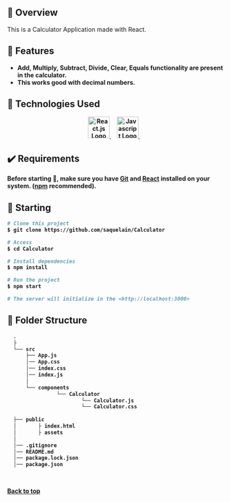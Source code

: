 ## :dart: Overview ##

<p>This is a Calculator Application made with React.</p>

## :star2: Features ##

<ul>
  <li><strong>Add, Multiply, Subtract, Divide, Clear, Equals functionality are present in the calculator.</li>
  <li><strong>This works good with decimal numbers.</li>
</ul>

## :rocket: Technologies Used ##

<div align="center">
  <a href="https://react.dev/">
    <img width="50" title="React.Js" alt="React.js Logo" src="https://upload.wikimedia.org/wikipedia/commons/thumb/a/a7/React-icon.svg/1200px-React-icon.svg.png">
  </a> &#xa0; &#xa0;
  
  <a href="#">
    <img width="50" title="Javascript" alt="Javascript Logo" src="https://banner2.cleanpng.com/20180422/hrq/kisspng-javascript-web-development-logo-script-clipart-5adc4c1a932f97.7568863815243868426029.jpg">
  </a> &#xa0; &#xa0;
</div>

## :heavy_check_mark: Requirements ##

Before starting :checkered_flag:, make sure you have [Git](https://git-scm.com) and [React](https://react.dev/) installed on your system. ([npm](https://www.npmjs.com/) recommended).

## :checkered_flag: Starting ##

```bash
# Clone this project
$ git clone https://github.com/saquelain/Calculator

# Access
$ cd Calculator

# Install dependencies
$ npm install

# Run the project
$ npm start

# The server will initialize in the <http://localhost:3000>
```
## :open_file_folder: Folder Structure ##
```bash
  .
  ├
  └── src
      ├── App.js
      │── App.css   
      │── index.css 
      │── index.js   
      │      
      └── components
                └── Calculator
                        └── Calculator.js
                        └── Calculator.css
      
  ├── public
  │       ├ index.html
  │       ├ assets  
  │
  │── .gitignore
  │── README.md
  │── package.lock.json
  │── package.json
```
&#xa0;

<a href="#top">Back to top</a>
